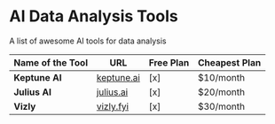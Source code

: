 # AI Data Analysis Tools
A list of awesome AI tools for data analysis

| Name of the Tool     | URL                                      | Free Plan | Cheapest Plan |
|----------------------|------------------------------------------|----------------------|---------------------|
| **Keptune AI**     | [keptune.ai](https://keptune.ai) | [x]                  | $10/month         |
| **Julius AI**         | [julius.ai](https://julius.ai) | [x]                  | $20/month        |
| **Vizly**         | [vizly.fyi](https://vizly.fyi) | [x]                  | $30/month        |

